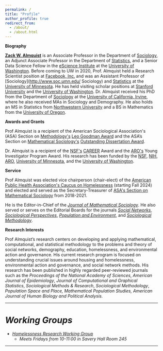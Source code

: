```yaml
---
permalink: /
title: "Profile"
author_profile: true
redirect_from: 
  - /about/
  - /about.html
---
```


**Biography**

**[Zack W. Almquist](https://soc.washington.edu/people/zack-almquist)** is an Associate Professor in the Department of [Sociology](https://soc.washington.edu/), an Adjunct Associate Professor in the Department of [Statistics](https://stat.uw.edu/), and a Senior Data Science Fellow in the [eScience Institute](https://escience.washington.edu/) at the [University of Washington](https://www.washington.edu/). Before coming to UW in 2020, Prof. Almquist held a Research Scientist position at [Facebook, Inc.](http://www.facebook.com) and was an Assistant Professor of [Sociology](http://www.soc.umn.edu/ Sociology) and [Statistics](http://www.stat.umn.edu/) at the [University of Minnesota](http://www.umn.edu/). He has held visiting scholar positions at [Stanford University](https://www.stanford.edu/) and the [University of Washington](https://www.washington.edu/). Dr. Almquist received his PhD from the Department of [Sociology](https://www.sociology.uci.edu/) at the [University of California, Irvine](https://uci.edu/), where he also received MAs in Sociology and Demography. He also holds an MS in Statistics from [Northwestern University](https://www.northwestern.edu/) and a BS in Mathematics from the [University of Oregon](https://www.uoregon.edu/).

**Awards and Grants**

Prof Almquist is a recipient of the American Sociological Association's (ASA) Section on [Methodology's](https://www.asanet.org/asa-communities/sections/methodology) [Leo Goodman Award](https://www.asanet.org/communities-sections/sections/current-sections/methodology/methodology-award-recipient-history) and the ASA’s Section on [Mathematical Sociology's](http://www.asanet.org/asa-communities/sections/mathematical-sociology) [Outstanding Dissertation Award](http://www.asanet.org/sections/mathematical_past_recipients.cfm). 

Dr. Almquist is a recipient of the [NSF's](https://www.nsf.gov/) [CAREER](https://beta.nsf.gov/funding/opportunities/faculty-early-career-development-program-career) Award and the [ARO's](http://www.arl.army.mil/www/default.cfm?page=29) Young Investigator Program Award. His research has been funded by the [NSF](http://www.nsf.gov/ ), [NIH](https://www.nichd.nih.gov/), [ARO](http://www.arl.army.mil/www/default.cfm?page=29), [University of Minnesota](http://www.umn.edu/), and the [University of Washington](https://www.washington.edu/). 

**Service**

Prof Almquist was elected vice chairperson (chair-elect) of the [American Public Health Association's Caucus on Homelessness](https://www.apha.org/apha-communities/caucuses/caucus-on-homelessness) (starting Fall 2024) and elected and served as the Secretary-Treasurer of [ASA's Section on Mathematical Sociology](http://www.asanet.org/asa-communities/sections/mathematical-sociology) from 2018-2021. 

He is the Editor-in-Chief of the [*Journal of Mathematical Sociology*](https://www.tandfonline.com/journals/gmas20). He also served or serves on the Editorial Boards for the journals [*Social Networks*](https://www.journals.elsevier.com/social-networks/), [*Sociological Perspectives*](https://journals.sagepub.com/home/spx), [*Population and Environment*](https://www.springer.com/journal/11111/), and  [*Sociological Methodology*](http://journals.sagepub.com/home/smx).

**Research Interests**

Prof Almquist’s research centers on developing and applying mathematical, computational, and statistical methodology to the problems and theory of social networks, demography, education, homelessness, and environmental action and governance. His current research program is focused on understanding crucial issues around housing and homelessness, environmental action and governance, and social network methods. His research has been published in highly regarded peer-reviewed journals such as the <i>Proceedings of the National Academy of Sciences</i>, <i>American Journal of Epidemiology</i>, <i>Journal of Computational and Graphical Statistics</i>, <i>Sociological Methods & Research</i>, <i>Sociological Methodology</i>, <i>Population Space and Place<i>, <i>Mathematical Population Studies</i>, <i>American Journal of Human Biology</i> and <i>Political Analysis</i>.

------

Working Groups
======

* [Homelessness Research Working Group](https://ssdalab.github.io/kcpehworkinggroup/)
    + Meets Fridays from 10-11:00 in Savery Hall Room 245 

------


